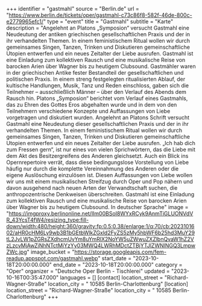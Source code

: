 +++
identifier = "gastmahl"
source = "Berlin.de"
url = "https://www.berlin.de/tickets/oper/gastmahl-c73c86f8-582f-46de-800c-e2779965efc1/"
type = "event"
title = "Gastmahl"
subtitle = "Karte"
description = "Angelehnt an Platons „Symposion“ versucht Gastmahl eine Neudeutung der antiken griechischen gesellschaftlichen Praxis und der in ihr verhandelten Themen.
In einem feministischem Ritual wollen wir durch gemeinsames Singen, Tanzen, Trinken und Diskutieren gemeinschaftliche Utopien entwerfen und ein neues Zeitalter der Liebe ausrufen. Gastmahl ist eine Einladung zum kollektiven Rausch und eine musikalische Reise von barocken Arien über Wagner bis zu heutigem Clubsound.
Gastmähler waren in der griechischen Antike fester Bestandteil der gesellschaftlichen und politischen Praxis. In einem streng festgelegten ritualisierten Ablauf, der kultische Handlungen, Musik, Tanz und Reden einschloss, gaben sich die Teilnehmer – ausschließlich Männer – über den Verlauf des Abends dem Rausch hin. Platons „Symposion“ berichtet vom Verlauf eines Gastmahls, das zu Ehren des Gottes Eros abgehalten wurde und in dem von den Teilnehmern verschiedene Konzepte und Auffassungen von Liebe vorgetragen und diskutiert wurden.
Angelehnt an Platons Schrift versucht Gastmahl eine Neudeutung dieser gesellschaftlichen Praxis und der in ihr verhandelten Themen. In einem feministischem Ritual wollen wir durch gemeinsames Singen, Tanzen, Trinken und Diskutieren gemeinschaftliche Utopien entwerfen und ein neues Zeitalter der Liebe ausrufen.
„Ich hab dich zum Fressen gern“, ist nur eines von vielen Sprichwörtern, das die Liebe mit dem Akt des Besitzergreifens des Anderen gleichsetzt. Auch ein Blick ins Opernrepertoire verrät, dass diese bedingungslose Vorstellung von Liebe häufig nur durch die komplette Vereinnahmung des Anderen oder die eigene Auslöschung einzulösen ist. Diesen Auffassungen von Liebe wollen wir uns mit einem musikalischen Streifzug durch Oper und Pop nähern und davon ausgehend nach neuen Arten der Verwandtschaft suchen, die anthropozentrische Denkweisen überschreiten. Gastmahl ist eine Einladung zum kollektiven Rausch und eine musikalische Reise von barocken Arien über Wagner bis zu heutigem Clubsound.
In deutscher Sprache"
image = "https://imgproxy.berlinonline.net/lIm00BSoI8WYxRCyk9AnmTiGLUONVdVR_43YcsT4fW4/resizing_type:fill-down/width:480/height:360/gravity:fp:0.5:0.38/enlarge:1/q:70/cb:2023101602/aHR0cHM6Ly9wb3B1bGEtbWlkZGxld2FyZS5zMy5hbWF6b25hd3MuY29tL2JvLW1pZGRsZXdhcmUvYm8uYmRlX2NoYW5uZWwuZXZlbnQvaW1hZ2VzLzcvMjAwZjNhNTctMjYzYy03MWQ4LWRhMDctZTBjYTJlZWNlNGQ3LmpwZWc.jpg"
image_bucket = "https://storage.googleapis.com/fem-readup.appspot.com/gastmahl.webp"
start_date = "2023-10-18T20:00:00.000"
end_date = "2023-10-18T20:00:00.000"
category = "Oper"
organizer = "Deutsche Oper Berlin - Tischlerei"
updated = "2023-10-16T00:35:47.000"
languages = []
[contact]
location_street = "Richard-Wagner-Straße"
location_city = " 10585 Berlin-Charlottenburg"
[location]
location_street = "Richard-Wagner-Straße"
location_city = " 10585 Berlin-Charlottenburg"
+++
